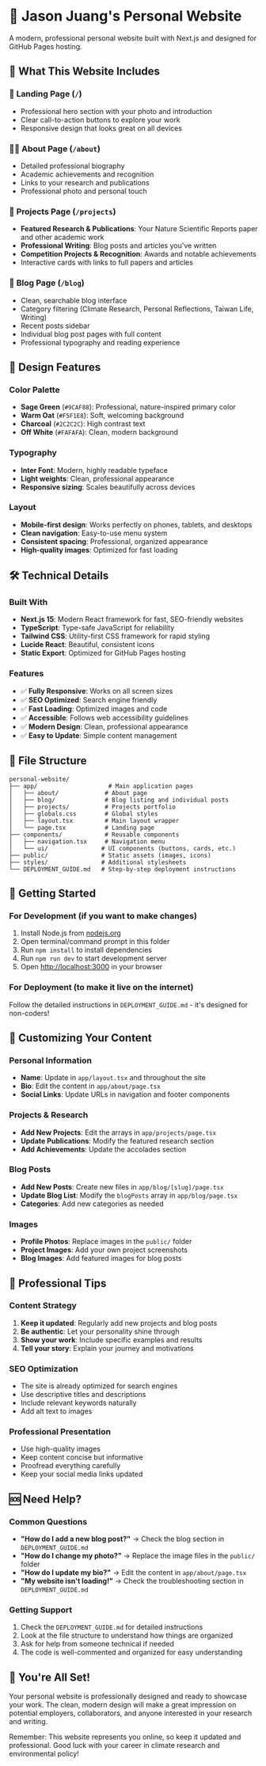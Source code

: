 # 🌟 Jason Juang's Personal Website

A modern, professional personal website built with Next.js and designed for GitHub Pages hosting.

## 🎯 What This Website Includes

### 📄 **Landing Page** (`/`)
- Professional hero section with your photo and introduction
- Clear call-to-action buttons to explore your work
- Responsive design that looks great on all devices

### 👨‍💼 **About Page** (`/about`)
- Detailed professional biography
- Academic achievements and recognition
- Links to your research and publications
- Professional photo and personal touch

### 🚀 **Projects Page** (`/projects`)
- **Featured Research & Publications**: Your Nature Scientific Reports paper and other academic work
- **Professional Writing**: Blog posts and articles you've written
- **Competition Projects & Recognition**: Awards and notable achievements
- Interactive cards with links to full papers and articles

### 📝 **Blog Page** (`/blog`)
- Clean, searchable blog interface
- Category filtering (Climate Research, Personal Reflections, Taiwan Life, Writing)
- Recent posts sidebar
- Individual blog post pages with full content
- Professional typography and reading experience


## 🎨 Design Features

### **Color Palette**
- **Sage Green** (`#9CAF88`): Professional, nature-inspired primary color
- **Warm Oat** (`#F5F1E8`): Soft, welcoming background
- **Charcoal** (`#2C2C2C`): High contrast text
- **Off White** (`#FAFAFA`): Clean, modern background

### **Typography**
- **Inter Font**: Modern, highly readable typeface
- **Light weights**: Clean, professional appearance
- **Responsive sizing**: Scales beautifully across devices

### **Layout**
- **Mobile-first design**: Works perfectly on phones, tablets, and desktops
- **Clean navigation**: Easy-to-use menu system
- **Consistent spacing**: Professional, organized appearance
- **High-quality images**: Optimized for fast loading

## 🛠️ Technical Details

### **Built With**
- **Next.js 15**: Modern React framework for fast, SEO-friendly websites
- **TypeScript**: Type-safe JavaScript for reliability
- **Tailwind CSS**: Utility-first CSS framework for rapid styling
- **Lucide React**: Beautiful, consistent icons
- **Static Export**: Optimized for GitHub Pages hosting

### **Features**
- ✅ **Fully Responsive**: Works on all screen sizes
- ✅ **SEO Optimized**: Search engine friendly
- ✅ **Fast Loading**: Optimized images and code
- ✅ **Accessible**: Follows web accessibility guidelines
- ✅ **Modern Design**: Clean, professional appearance
- ✅ **Easy to Update**: Simple content management

## 📁 File Structure

```
personal-website/
├── app/                    # Main application pages
│   ├── about/             # About page
│   ├── blog/              # Blog listing and individual posts
│   ├── projects/          # Projects portfolio
│   ├── globals.css        # Global styles
│   ├── layout.tsx         # Main layout wrapper
│   └── page.tsx           # Landing page
├── components/            # Reusable components
│   ├── navigation.tsx     # Navigation menu
│   └── ui/               # UI components (buttons, cards, etc.)
├── public/               # Static assets (images, icons)
├── styles/               # Additional stylesheets
└── DEPLOYMENT_GUIDE.md   # Step-by-step deployment instructions
```

## 🚀 Getting Started

### **For Development** (if you want to make changes)
1. Install Node.js from [nodejs.org](https://nodejs.org/)
2. Open terminal/command prompt in this folder
3. Run `npm install` to install dependencies
4. Run `npm run dev` to start development server
5. Open [http://localhost:3000](http://localhost:3000) in your browser

### **For Deployment** (to make it live on the internet)
Follow the detailed instructions in `DEPLOYMENT_GUIDE.md` - it's designed for non-coders!

## 📝 Customizing Your Content

### **Personal Information**
- **Name**: Update in `app/layout.tsx` and throughout the site
- **Bio**: Edit the content in `app/about/page.tsx`
- **Social Links**: Update URLs in navigation and footer components

### **Projects & Research**
- **Add New Projects**: Edit the arrays in `app/projects/page.tsx`
- **Update Publications**: Modify the featured research section
- **Add Achievements**: Update the accolades section

### **Blog Posts**
- **Add New Posts**: Create new files in `app/blog/[slug]/page.tsx`
- **Update Blog List**: Modify the `blogPosts` array in `app/blog/page.tsx`
- **Categories**: Add new categories as needed

### **Images**
- **Profile Photos**: Replace images in the `public/` folder
- **Project Images**: Add your own project screenshots
- **Blog Images**: Add featured images for blog posts

## 🎯 Professional Tips

### **Content Strategy**
1. **Keep it updated**: Regularly add new projects and blog posts
2. **Be authentic**: Let your personality shine through
3. **Show your work**: Include specific examples and results
4. **Tell your story**: Explain your journey and motivations

### **SEO Optimization**
- The site is already optimized for search engines
- Use descriptive titles and descriptions
- Include relevant keywords naturally
- Add alt text to images

### **Professional Presentation**
- Use high-quality images
- Keep content concise but informative
- Proofread everything carefully
- Keep your social media links updated

## 🆘 Need Help?

### **Common Questions**
- **"How do I add a new blog post?"** → Check the blog section in `DEPLOYMENT_GUIDE.md`
- **"How do I change my photo?"** → Replace the image files in the `public/` folder
- **"How do I update my bio?"** → Edit the content in `app/about/page.tsx`
- **"My website isn't loading!"** → Check the troubleshooting section in `DEPLOYMENT_GUIDE.md`

### **Getting Support**
1. Check the `DEPLOYMENT_GUIDE.md` for detailed instructions
2. Look at the file structure to understand how things are organized
3. Ask for help from someone technical if needed
4. The code is well-commented and organized for easy understanding

## 🎉 You're All Set!

Your personal website is professionally designed and ready to showcase your work. The clean, modern design will make a great impression on potential employers, collaborators, and anyone interested in your research and writing.

Remember: This website represents you online, so keep it updated and professional. Good luck with your career in climate research and environmental policy!

